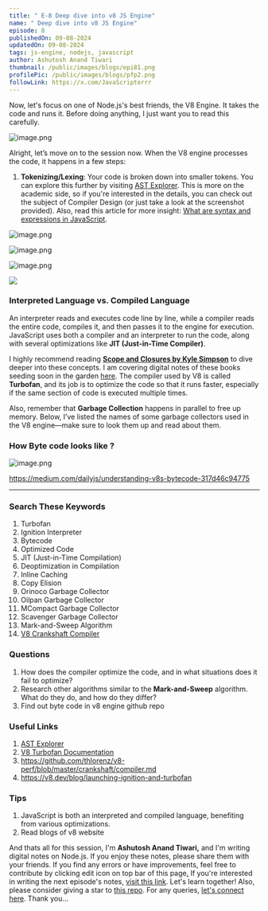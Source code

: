 ```yaml
---
title: " E-8 Deep dive into v8 JS Engine"
name: " Deep dive into v8 JS Engine"
episode: 8
publishedOn: 09-08-2024
updatedOn: 09-08-2024
tags: js-engine, nodejs, javascript
author: Ashutosh Anand Tiwari
thumbnail: /public/images/blogs/epi81.png
profilePic: /public/images/blogs/pfp2.png
followLink: https://x.com/JavaScripterrr
---
```



 

Now, let's focus on one of Node.js's best friends, the V8 Engine. It takes the code and runs it. Before doing anything, I just want you to read this carefully.

![image.png](/public/images/blogs/eoi82.png)

Alright, let’s move on to the session now. When the V8 engine processes the code, it happens in a few steps:

1. **Tokenizing/Lexing**: Your code is broken down into smaller tokens. You can explore this further by visiting [AST Explorer](http://astexplorer.net/). This is more on the academic side, so if you're interested in the details, you can check out the subject of Compiler Design (or just take a look at the screenshot provided). Also, read this article for more insight: [What are syntax and expressions in JavaScript](https://heyashu.in/digital-garden/blog/what-are-syntax-and-expressions-in-javascript).

![image.png](/public/images/blogs/epi83.png)

![image.png](/public/images/blogs/epi84.png)

![image.png](/public/images/blogs/epi85.png)

![](/public/images/blogs/epi86.png)

### Interpreted Language vs. Compiled Language

An interpreter reads and executes code line by line, while a compiler reads the entire code, compiles it, and then passes it to the engine for execution. JavaScript uses both a compiler and an interpreter to run the code, along with several optimizations like **JIT (Just-in-Time Compiler)**.

I highly recommend reading **[Scope and Closures by Kyle Simpson](https://github.com/getify/You-Dont-Know-JS/blob/2nd-ed/scope-closures/README.md)** to dive deeper into these concepts. I am covering digital notes of these books seeding soon in the garden [here](https://heyashu.in/digital-garden/notes). The compiler used by V8 is called **Turbofan**, and its job is to optimize the code so that it runs faster, especially if the same section of code is executed multiple times.

Also, remember that **Garbage Collection** happens in parallel to free up memory. Below, I’ve listed the names of some garbage collectors used in the V8 engine—make sure to look them up and read about them.

### How Byte code looks like ?

![image.png](/public/images/blogs/epi87.png)

https://medium.com/dailyjs/understanding-v8s-bytecode-317d46c94775

- - -

### Search These Keywords

1. Turbofan
2. Ignition Interpreter
3. Bytecode
4. Optimized Code
5. JIT (Just-in-Time Compilation)
6. Deoptimization in Compilation
7. Inline Caching
8. Copy Elision
9. Orinoco Garbage Collector
10. Oilpan Garbage Collector
11. MCompact Garbage Collector
12. Scavenger Garbage Collector
13. Mark-and-Sweep Algorithm
14. [V8 Crankshaft Compiler](https://github.com/thlorenz/v8-perf/blob/master/crankshaft/compiler.md)

### Questions

1. How does the compiler optimize the code, and in what situations does it fail to optimize?
2. Research other algorithms similar to the **Mark-and-Sweep** algorithm. What do they do, and how do they differ?
3. Find out byte code in v8 engine github repo

### Useful Links

1. [AST Explorer](http://astexplorer.com/)
2. [V8 Turbofan Documentation](https://v8.dev/docs/turbofan)
3. https://github.com/thlorenz/v8-perf/blob/master/crankshaft/compiler.md
4. https://v8.dev/blog/launching-ignition-and-turbofan

### Tips

1. JavaScript is both an interpreted and compiled language, benefiting from various optimizations.
2. Read blogs of v8 website

And thats all for this session, I'm **Ashutosh Anand Tiwari,** and I'm writing digital notes on Node.js. If you enjoy these notes, please share them with your friends. If you find any errors or have improvements, feel free to contribute by clicking edit icon on top bar of this page[.](https://heyashu.in/admin) If you're interested in writing the next episode's notes, [visit this link](https://heyashu.in/admin). Let's learn together! Also, please consider giving a star to [this repo](https://github.com/ashumsd7/heyashu/tree/main/src/data). For any queries, [let's connect here](https://topmate.io/aat/1148709/pay). Thank you…
